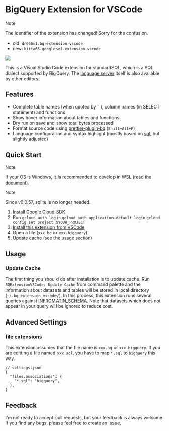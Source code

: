 # BigQuery Extension for VSCode

> [!NOTE]
> The Identifier of the extension has changed! Sorry for the confusion.
>
> - old: `dr666m1.bq-extension-vscode`
> - new: `kitta65.googlesql-extension-vscode`

<img src="https://user-images.githubusercontent.com/26474260/148650103-7217fa6f-e1d2-4393-a013-6782d80837be.gif">

This is a Visual Studio Code extension for standardSQL, which is a SQL dialect supported by BigQuery.
The [language server](https://github.com/kitta65/bq-extension-vscode/tree/main/server) itself is also available by other editors.

## Features

- Complete table names (when quoted by `` ` `` ), column names (in SELECT statement) and functions
- Show hover information about tables and functions
- Dry run on save and show total bytes processed
- Format source code using [prettier-plugin-bq](https://github.com/kitta65/prettier-plugin-bq) (`Shift+Alt+F`)
- Language configuration and syntax highlight (mostly based on [sql](https://github.com/microsoft/vscode/tree/main/extensions/sql), but slightly adjusted)

## Quick Start

> [!NOTE]
> If your OS is Windows, it is recommended to develop in WSL (read the [document](https://code.visualstudio.com/docs/remote/wsl)).

> [!NOTE]
> Since v0.0.57, sqlite is no longer needed.

1. [Install Google Cloud SDK](https://cloud.google.com/sdk/docs/install)
2. Run `gcloud auth login` `gcloud auth application-default login` `gcloud config set project $YOUR_PROJECT`
3. [Install this extension from VSCode](https://marketplace.visualstudio.com/items?itemName=kitta65.googlesql-extension-vscode)
4. Open a file (`xxx.bq` or `xxx.bigquery`)
5. Update cache (see the usage section)

## Usage

### Update Cache

The first thing you should do after installation is to update cache.
Run `BQExtensionVSCode: Update Cache` from command palette
and the information about datasets and tables will be stored in local directory (`~/.bq_extension_vscode/`).
In this process, this extension runs several queries against [INFROMATIN_SCHEMA](https://cloud.google.com/bigquery/docs/information-schema-intro).
Note that datasets which does not appear in your query will be ignored to reduce cost.

## Advanced Settings

### file extensions

This extension assumes that the file name is `xxx.bq` or `xxx.bigquery`.
If you are editting a file named `xxx.sql`, you have to map `*.sql` to `bigquery` this way.

```jsonc
// settings.json
{
  "files.associations": {
    "*.sql": "bigquery",
  },
}
```

## Feedback

I'm not ready to accept pull requests, but your feedback is always welcome.
If you find any bugs, please feel free to create an issue.
